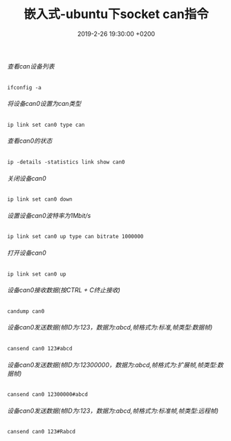 ﻿---
layout: post
title:  "嵌入式-ubuntu下socket can指令"
date:   2019-2-26 19:30:00 +0200
categories: 嵌入式
---

###### 查看can设备列表  
```
ifconfig -a
```
###### 将设备can0设置为can类型    
```
ip link set can0 type can
```
###### 查看can0的状态  
```
ip -details -statistics link show can0
```    
###### 关闭设备can0
```
ip link set can0 down
```

###### 设置设备can0波特率为1Mbit/s
```
ip link set can0 up type can bitrate 1000000
```
###### 打开设备can0
```
ip link set can0 up
```
###### 设备can0接收数据(按CTRL + C终止接收)
```
candump can0
```
###### 设备can0发送数据(帧ID为:123，数据为:abcd,帧格式为:标准,帧类型:数据帧)
```
cansend can0 123#abcd
```
###### 设备can0发送数据(帧ID为:12300000，数据为:abcd,帧格式为:扩展帧,帧类型:数据帧)
```
cansend can0 12300000#abcd
```
###### 设备can0发送数据(帧ID为:123，数据为:abcd,帧格式为:标准帧,帧类型:远程帧)
```
cansend can0 123#Rabcd
```
